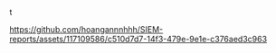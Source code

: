 t


https://github.com/hoangannnhhh/SIEM-reports/assets/117109586/c510d7d7-14f3-479e-9e1e-c376aed3c963

